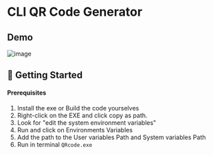# CLI QR Code Generator
## Demo
![image](//https://ibb.co/XZKFjynZ)

## 🚀 Getting Started

#### Prerequisites

1. Install the exe or Build the code yourselves
2. Right-click on the EXE and click copy as path.
3. Look for "edit the system environment variables"
4. Run and click on Environments Variables
5. Add the path to the User variables Path and System variables Path
6. Run in terminal `QRcode.exe`
